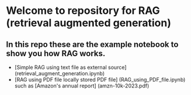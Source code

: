 # Welcome to repository for RAG (retrieval augmented generation)

## In this repo these are the example notebook to show you how RAG works. 

- [Simple RAG using text file as external source] (retrieval_augment_generation.ipynb)
- [RAG using PDF file locally stored PDF file] (RAG_using_PDF_file.ipynb) such as [Amazon's annual report] (amzn-10k-2023.pdf)

